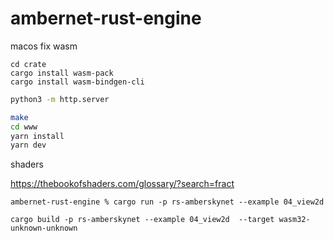 # ambernet-rust-engine

macos fix wasm
```shell
cd crate
cargo install wasm-pack 
cargo install wasm-bindgen-cli
```

```bash
python3 -m http.server
```

```bash
make
cd www
yarn install
yarn dev
```

shaders

https://thebookofshaders.com/glossary/?search=fract

```shell
ambernet-rust-engine % cargo run -p rs-amberskynet --example 04_view2d
```                                   

```shell
cargo build -p rs-amberskynet --example 04_view2d  --target wasm32-unknown-unknown
```                                   



